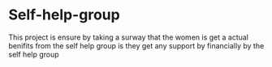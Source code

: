 # Self-help-group
This project is ensure by taking a surway that the women is get a actual benifits from the self help group
is they get any support by financially by the self help group 
